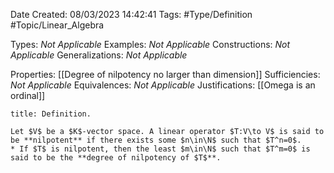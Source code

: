 <div class="topSpace"></div>

Date Created: 08/03/2023 14:42:41
Tags: #Type/Definition #Topic/Linear_Algebra

Types: <i>Not Applicable</i>
Examples: <i>Not Applicable</i>
Constructions: <i>Not Applicable</i>
Generalizations: <i>Not Applicable</i>

Properties: [[Degree of nilpotency no larger than dimension]]
Sufficiencies: <i>Not Applicable</i>
Equivalences: <i>Not Applicable</i>
Justifications: [[Omega is an ordinal]]

``` ad-Definition
title: Definition.

Let $V$ be a $K$-vector space. A linear operator $T:V\to V$ is said to be **nilpotent** if there exists some $n\in\N$ such that $T^n=0$.
* If $T$ is nilpotent, then the least $m\in\N$ such that $T^m=0$ is said to be the **degree of nilpotency of $T$**.

```
